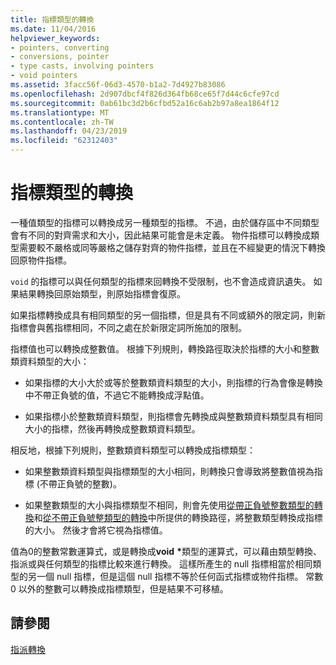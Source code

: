 ```yaml
---
title: 指標類型的轉換
ms.date: 11/04/2016
helpviewer_keywords:
- pointers, converting
- conversions, pointer
- type casts, involving pointers
- void pointers
ms.assetid: 3facc56f-06d3-4570-b1a2-7d4927b83086
ms.openlocfilehash: 2d907dbcf4f826d364fb68ce65f7d44c6cfe97cd
ms.sourcegitcommit: 0ab61bc3d2b6cfbd52a16c6ab2b97a8ea1864f12
ms.translationtype: MT
ms.contentlocale: zh-TW
ms.lasthandoff: 04/23/2019
ms.locfileid: "62312403"
---
```

# <a name="conversions-to-and-from-pointer-types"></a>指標類型的轉換

一種值類型的指標可以轉換成另一種類型的指標。 不過，由於儲存區中不同類型會有不同的對齊需求和大小，因此結果可能會是未定義。 物件指標可以轉換成類型需要較不嚴格或同等嚴格之儲存對齊的物件指標，並且在不經變更的情況下轉換回原物件指標。

`void` 的指標可以與任何類型的指標來回轉換不受限制，也不會造成資訊遺失。 如果結果轉換回原始類型，則原始指標會復原。

如果指標轉換成具有相同類型的另一個指標，但是具有不同或額外的限定詞，則新指標會與舊指標相同，不同之處在於新限定詞所施加的限制。

指標值也可以轉換成整數值。 根據下列規則，轉換路徑取決於指標的大小和整數類資料類型的大小：

- 如果指標的大小大於或等於整數類資料類型的大小，則指標的行為會像是轉換中不帶正負號的值，不過它不能轉換成浮點值。

- 如果指標小於整數類資料類型，則指標會先轉換成與整數類資料類型具有相同大小的指標，然後再轉換成整數類資料類型。

相反地，根據下列規則，整數類資料類型可以轉換成指標類型：

- 如果整數類資料類型與指標類型的大小相同，則轉換只會導致將整數值視為指標 (不帶正負號的整數)。

- 如果整數類型的大小與指標類型不相同，則會先使用[從帶正負號整數類型的轉換](../c-language/conversions-from-signed-integral-types.md)和[從不帶正負號整類型的轉換](../c-language/conversions-from-unsigned-integral-types.md)中所提供的轉換路徑，將整數類型轉換成指標的大小。 然後才會將它視為指標值。

值為0的整數常數運算式，或是轉換成**void** <strong>\*</strong>類型的運算式，可以藉由類型轉換、指派或與任何類型的指標比較來進行轉換。 這樣所產生的 null 指標相當於相同類型的另一個 null 指標，但是這個 null 指標不等於任何函式指標或物件指標。 常數 0 以外的整數可以轉換成指標類型，但是結果不可移植。

## <a name="see-also"></a>請參閱

[指派轉換](../c-language/assignment-conversions.md)
